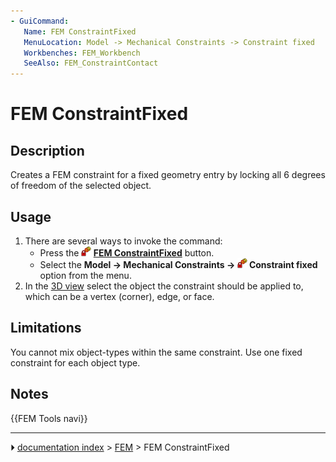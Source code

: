 ```yaml
---
- GuiCommand:
   Name: FEM ConstraintFixed
   MenuLocation: Model -> Mechanical Constraints -> Constraint fixed
   Workbenches: FEM_Workbench
   SeeAlso: FEM_ConstraintContact
---
```


# FEM ConstraintFixed

## Description

Creates a FEM constraint for a fixed geometry entry by locking all 6 degrees of freedom of the selected object.

## Usage

1.  There are several ways to invoke the command:
    -   Press the **<img src="images/FEM_ConstraintFixed.svg" width=16px> [FEM ConstraintFixed](FEM_ConstraintFixed.md)** button.
    -   Select the **Model → Mechanical Constraints → <img src="images/FEM_ConstraintFixed.svg" width=16px> Constraint fixed** option from the menu.
2.  In the [3D view](3D_view.md) select the object the constraint should be applied to, which can be a vertex (corner), edge, or face.

## Limitations

You cannot mix object-types within the same constraint. Use one fixed constraint for each object type.

## Notes




 {{FEM Tools navi}}



---
⏵ [documentation index](../README.md) > [FEM](Category_FEM.md) > FEM ConstraintFixed
